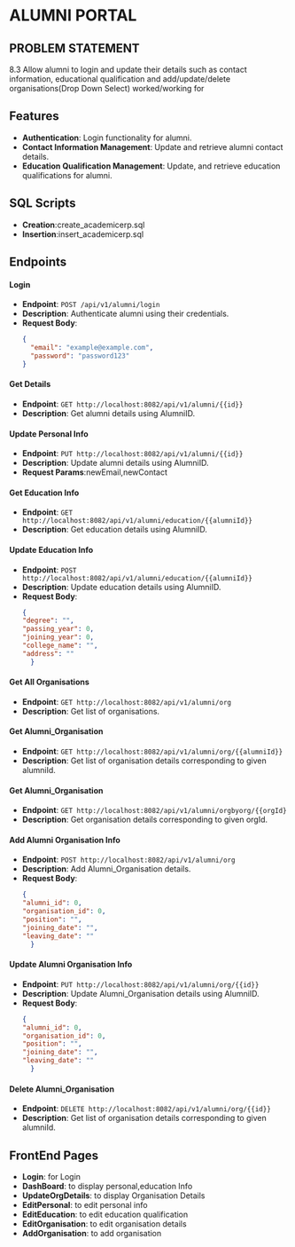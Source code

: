 # ALUMNI PORTAL

## PROBLEM STATEMENT
8.3 Allow alumni to login and update their details such as contact information, educational
qualification and add/update/delete organisations(Drop Down Select) worked/working for

## Features

- **Authentication**: Login functionality for alumni.
- **Contact Information Management**: Update and retrieve alumni contact details.
- **Education Qualification Management**: Update, and retrieve education qualifications for alumni.

## SQL Scripts
- **Creation**:create_academicerp.sql
- **Insertion**:insert_academicerp.sql

## Endpoints

#### Login
- **Endpoint**: `POST /api/v1/alumni/login`
- **Description**: Authenticate alumni using their credentials.
- **Request Body**:
  ```json
  {
    "email": "example@example.com",
    "password": "password123"
  }


#### Get Details
- **Endpoint**: `GET http://localhost:8082/api/v1/alumni/{{id}}`
- **Description**: Get alumni details using AlumniID. 


#### Update Personal Info
- **Endpoint**: `PUT http://localhost:8082/api/v1/alumni/{{id}}`
- **Description**: Update alumni details using AlumniID.
- **Request Params**:newEmail,newContact
  

#### Get Education Info
- **Endpoint**: `GET http://localhost:8082/api/v1/alumni/education/{{alumniId}}`
- **Description**: Get education details using AlumniID. 


#### Update Education Info
- **Endpoint**: `POST http://localhost:8082/api/v1/alumni/education/{{alumniId}}`
- **Description**: Update education details using AlumniID. 
- **Request Body**:
  ```json
  {
  "degree": "",
  "passing_year": 0,
  "joining_year": 0,
  "college_name": "",
  "address": ""
    }


#### Get All Organisations
- **Endpoint**: `GET http://localhost:8082/api/v1/alumni/org`
- **Description**: Get list of organisations. 


#### Get Alumni_Organisation
- **Endpoint**: `GET http://localhost:8082/api/v1/alumni/org/{{alumniId}}`
- **Description**: Get list of organisation details corresponding to given alumniId. 

#### Get Alumni_Organisation
- **Endpoint**: `GET http://localhost:8082/api/v1/alumni/orgbyorg/{{orgId}`
- **Description**: Get organisation details corresponding to given orgId. 

#### Add Alumni Organisation Info
- **Endpoint**: `POST http://localhost:8082/api/v1/alumni/org`
- **Description**: Add Alumni_Organisation details. 
- **Request Body**:
  ```json
  {
  "alumni_id": 0,
  "organisation_id": 0,
  "position": "",
  "joining_date": "",
  "leaving_date": ""
    }


#### Update Alumni Organisation Info
- **Endpoint**: `PUT http://localhost:8082/api/v1/alumni/org/{{id}}`
- **Description**: Update Alumni_Organisation details using AlumniID. 
- **Request Body**:
  ```json
  {
  "alumni_id": 0,
  "organisation_id": 0,
  "position": "",
  "joining_date": "",
  "leaving_date": ""
    }

#### Delete Alumni_Organisation
- **Endpoint**: `DELETE http://localhost:8082/api/v1/alumni/org/{{id}}`
- **Description**: Get list of organisation details corresponding to given alumniId. 

## FrontEnd Pages
- **Login**: for Login
- **DashBoard**: to display personal,education Info
- **UpdateOrgDetails**: to display Organisation Details
- **EditPersonal**: to edit personal info
- **EditEducation**: to edit education qualification
- **EditOrganisation**: to edit organisation details
- **AddOrganisation**: to add organisation